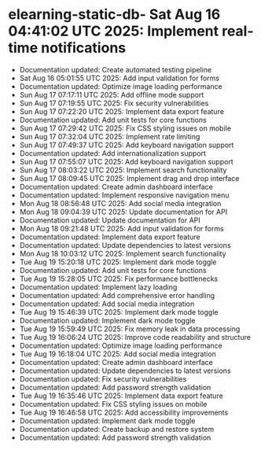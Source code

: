 # elearning-static-db- Sat Aug 16 04:41:02 UTC 2025: Implement real-time notifications
- Documentation updated: Create automated testing pipeline
- Sat Aug 16 05:01:55 UTC 2025: Add input validation for forms
- Documentation updated: Optimize image loading performance
- Sun Aug 17 07:17:11 UTC 2025: Add offline mode support
- Sun Aug 17 07:19:55 UTC 2025: Fix security vulnerabilities
- Sun Aug 17 07:22:20 UTC 2025: Implement data export feature
- Documentation updated: Add unit tests for core functions
- Sun Aug 17 07:29:42 UTC 2025: Fix CSS styling issues on mobile
- Sun Aug 17 07:32:04 UTC 2025: Implement rate limiting
- Sun Aug 17 07:49:37 UTC 2025: Add keyboard navigation support
- Documentation updated: Add internationalization support
- Sun Aug 17 07:55:07 UTC 2025: Add keyboard navigation support
- Sun Aug 17 08:03:22 UTC 2025: Implement search functionality
- Sun Aug 17 08:09:45 UTC 2025: Implement drag and drop interface
- Documentation updated: Create admin dashboard interface
- Documentation updated: Implement responsive navigation menu
- Mon Aug 18 08:56:48 UTC 2025: Add social media integration
- Mon Aug 18 09:04:39 UTC 2025: Update documentation for API
- Documentation updated: Update documentation for API
- Mon Aug 18 09:21:48 UTC 2025: Add input validation for forms
- Documentation updated: Implement data export feature
- Documentation updated: Update dependencies to latest versions
- Mon Aug 18 10:03:12 UTC 2025: Implement search functionality
- Tue Aug 19 15:20:18 UTC 2025: Implement dark mode toggle
- Documentation updated: Add unit tests for core functions
- Tue Aug 19 15:28:05 UTC 2025: Fix performance bottlenecks
- Documentation updated: Implement lazy loading
- Documentation updated: Add comprehensive error handling
- Documentation updated: Add social media integration
- Tue Aug 19 15:46:39 UTC 2025: Implement dark mode toggle
- Documentation updated: Implement dark mode toggle
- Tue Aug 19 15:59:49 UTC 2025: Fix memory leak in data processing
- Tue Aug 19 16:06:24 UTC 2025: Improve code readability and structure
- Documentation updated: Optimize image loading performance
- Tue Aug 19 16:18:04 UTC 2025: Add social media integration
- Documentation updated: Create admin dashboard interface
- Documentation updated: Update dependencies to latest versions
- Documentation updated: Fix security vulnerabilities
- Documentation updated: Add password strength validation
- Tue Aug 19 16:35:46 UTC 2025: Implement data export feature
- Documentation updated: Fix CSS styling issues on mobile
- Tue Aug 19 16:46:58 UTC 2025: Add accessibility improvements
- Documentation updated: Implement dark mode toggle
- Documentation updated: Create backup and restore system
- Documentation updated: Add password strength validation
